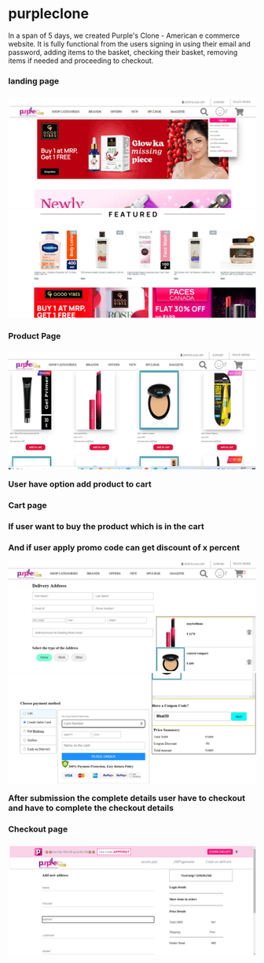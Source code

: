 # purpleclone
In a span of 5 days, we created Purple's Clone - American e commerce website. It is fully functional from the users signing in using their email and password, adding items to the basket, checking their basket, removing items if needed and proceeding to checkout.
<h3>landing page<h3>
  <img src="https://raw.githubusercontent.com/Amir98375/imagesproject/master/landingpage.JPG?token=GHSAT0AAAAAABTESLMCFWQODIVLL222UDQGYT373VQ">
  <img src="https://raw.githubusercontent.com/Amir98375/imagesproject/master/landingblow.JPG?token=GHSAT0AAAAAABTESLMCTS273WQEDITPZ5HGYT375DA">
<h3>Product Page<h3>
  <img src="https://raw.githubusercontent.com/Amir98375/imagesproject/master/product.JPG?token=GHSAT0AAAAAABTESLMDZNLZZUZ2YGXSCCRIYT37WFA">
  <p>User have option add product to cart  <p>
  <h3>Cart page<h3>
      <h3>If user want to buy the product which is in the cart <h3>
      <p>And if user apply promo code can get discount of x percent<p>
    <img src="https://raw.githubusercontent.com/Amir98375/imagesproject/master/cart.JPG?token=GHSAT0AAAAAABTESLMDSYB7VZK5DVHJB6KIYT37ZAQ">
    <img src="https://raw.githubusercontent.com/Amir98375/imagesproject/master/cart1.JPG?token=GHSAT0AAAAAABTESLMDHSILJWJ7XUSQMXGQYT4AAGA">
        <p>After submission the complete details user have to checkout and have to complete the checkout details<p>
        <h3>Checkout page<h3>
          <img src="https://raw.githubusercontent.com/Amir98375/imagesproject/master/checkout.JPG?token=GHSAT0AAAAAABTESLMDSKXB7MFD7CPRSE3IYT4AC6A">
  
